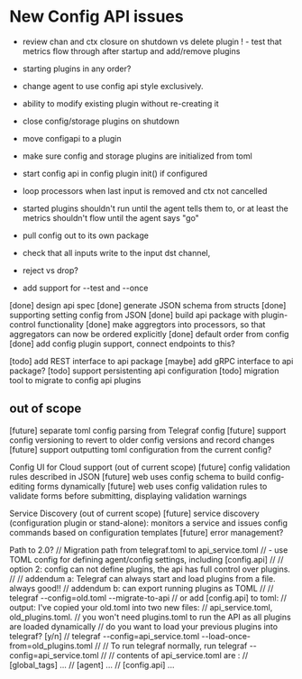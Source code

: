 
# New Config API issues
- review chan and ctx closure on shutdown vs delete plugin
! - test that metrics flow through after startup and add/remove plugins
- starting plugins in any order?
- change agent to use config api style exclusively.
- ability to modify existing plugin without re-creating it
- close config/storage plugins on shutdown

- move configapi to a plugin
- make sure config and storage plugins are initialized from toml
- start config api in config plugin init() if configured
- loop processors when last input is removed and ctx not cancelled

- started plugins shouldn't run until the agent tells them to, or at least the metrics shouldn't flow until the agent says "go"
- pull config out to its own package
- check that all inputs write to the input dst channel,
- reject vs drop?
- add support for --test and --once

[done]  design api spec
[done]  generate JSON schema from structs
[done]  supporting setting config from JSON
[done]  build api package with plugin-control functionality
[done]  make aggregtors into processors, so that aggregators can now be ordered explicitly
[done]  default order from config
[done]  add config plugin support, connect endpoints to this?

[todo]  add REST interface to api package
[maybe] add gRPC interface to api package?
[todo]  support persistenting api configuration
[todo] migration tool to migrate to config api plugins


## out of scope

[future]  separate toml config parsing from Telegraf config
[future]  support config versioning to revert to older config versions and record changes
[future] support outputting toml configuration from the current config?

Config UI for Cloud support (out of current scope)
[future] config validation rules described in JSON
[future] web uses config schema to build config-editing forms dynamically
[future] web uses config validation rules to validate forms before submitting, displaying validation warnings

Service Discovery (out of current scope)
[future] service discovery (configuration plugin or stand-alone): monitors a service and issues config commands based on configuration templates
[future] error management?

Path to 2.0?
// Migration path from telegraf.toml to api_service.toml
// - use TOML config for defining agent/config settings, including [config.api]
//
// option 2: config can not define plugins, the api has full control over plugins.
//
// addendum a: Telegraf can always start and load plugins from a file. always good!!
// addendum b: can export running plugins as TOML
//
// telegraf --config=old.toml --migrate-to-api // or add [config.api] to toml:
// output: I've copied your old.toml into two new files:
//         api_service.toml, old_plugins.toml.
// 		you won't need plugins.toml to run the API as all plugins are loaded dynamically
// 		do you want to load your previous plugins into telegraf? [y/n]
// telegraf --config=api_service.toml --load-once-from=old_plugins.toml
//
//    To run telegraf normally, run telegraf --config=api_service.toml
//
// contents of api_service.toml are :
// [global_tags] ...
// [agent] ...
// [config.api] ...
